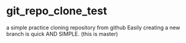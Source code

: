 # git_repo_clone_test
a simple practice cloning repository from github
Easily creating a new branch is quick AND SIMPLE. (this is master)